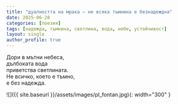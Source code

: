 ```yaml
---
title: "дуалността на мрака – не всяка тъмнина е безнадеждна"
date: 2025-06-28
categories: [поезия]
tags: [надежда, тъмнина, светлина, вода, небе, устойчивост]
layout: single
author_profile: true
---
```

Дори в мътни небеса, <br/>
дълбоката вода <br/>
приветства светлината. <br/>
Не всичко, което е тъмно, <br/>
е без надежда. <br/>

![]({{ site.baseurl }}/assets/images/pl_fontan.jpg){: width="300" }
